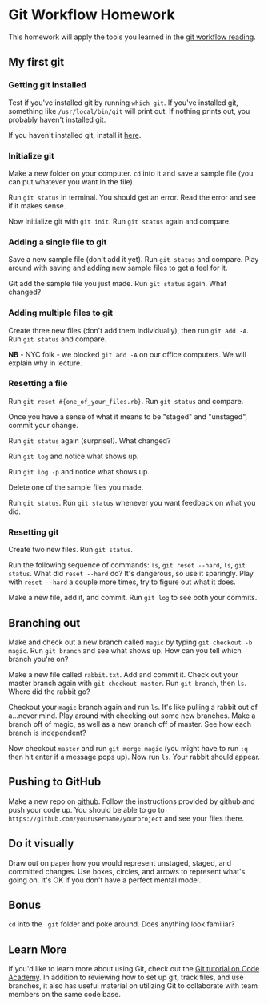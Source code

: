 # Git Workflow Homework

This homework will apply the tools you learned in the [git workflow reading][git-workflow].

[git-workflow]: ../readings/git-workflow.md

## My first git

### Getting git installed

Test if you've installed git by running `which git`.  If you've installed git, something like `/usr/local/bin/git` will print out.  If nothing prints out, you probably haven't installed git.

If you haven't installed git, install it [here](https://git-scm.com/book/en/v2/Getting-Started-Installing-Git).

### Initialize git

Make a new folder on your computer.  `cd` into it and save a sample file (you can put whatever you want in the file).  

Run `git status` in terminal.  You should get an error.  Read the error and see if it makes sense.  

Now initialize git with `git init`.  Run `git status` again and compare.

### Adding a single file to git

Save a new sample file (don't add it yet).  Run `git status` and compare. Play around with saving and adding new sample files to get a feel for it.

Git add the sample file you just made.  Run `git status` again.  What changed?

### Adding multiple files to git

Create three new files (don't add them individually), then run `git add -A`. Run `git status` and compare.

**NB** - NYC folk - we blocked `git add -A` on our office computers. We will explain why in lecture.

### Resetting a file

Run `git reset #{one_of_your_files.rb}`.  Run `git status` and compare.

Once you have a sense of what it means to be "staged" and "unstaged", commit your change.

Run `git status` again (surprise!).  What changed?

Run `git log` and notice what shows up.

Run `git log -p` and notice what shows up.

Delete one of the sample files you made.

Run `git status`.  Run `git status` whenever you want feedback on what you did.

### Resetting git

Create two new files.  Run `git status`.

Run the following sequence of commands: `ls`, `git reset --hard`, `ls`, `git status`.  What did `reset --hard` do?  It's dangerous, so use it sparingly.  Play with `reset --hard` a couple more times, try to figure out what it does.

Make a new file, add it, and commit.  Run `git log` to see both your commits.

## Branching out

Make and check out a new branch called `magic` by typing `git checkout -b magic`.  Run `git branch` and see what shows up.  How can you tell which branch you're on?

Make a new file called `rabbit.txt`.  Add and commit it.  Check out your master branch again with `git checkout master`.  Run `git branch`, then `ls`.  Where did the rabbit go?

Checkout your `magic` branch again and run `ls`.  It's like pulling a rabbit out of a...never mind.  Play around with checking out some new branches.  Make a branch off of magic, as well as a new branch off of master.  See how each branch is independent?

Now checkout `master` and run `git merge magic` (you might have to run `:q` then hit enter if a message pops up).  Now run `ls`.  Your rabbit should appear.


## Pushing to GitHub

Make a new repo on [github](https://github.com/new).  Follow the instructions provided by github and push your code up.  You should be able to go to `https://github.com/yourusername/yourproject` and see your files there.

## Do it visually

Draw out on paper how you would represent unstaged, staged, and committed changes.  Use boxes, circles, and arrows to represent what's going on.  It's OK if you don't have a perfect mental model.

## Bonus

`cd` into the `.git` folder and poke around.  Does anything look familiar?

## Learn More

If you'd like to learn more about using Git, check out the
[Git tutorial on Code Academy][code-academy-git]. In addition to reviewing
how to set up git, track files, and use branches, it also has useful material
on utilizing Git to collaborate with team members on the same code base.

[code-academy-git]: https://www.codecademy.com/learn/learn-git
